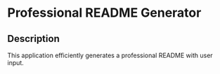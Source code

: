 # Professional README Generator

## Description

This application efficiently generates a professional README with user input.
